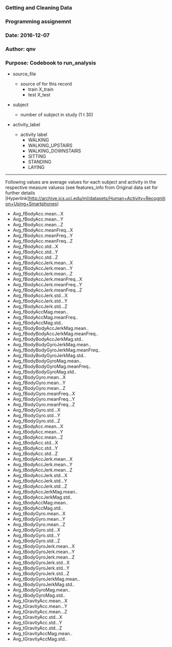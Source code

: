 ### Getting and Cleaning Data ###
### Programming assignemnt    ###
### Date:  2016-12-07
### Author: qnv
### Purpose: Codebook to run_analysis

* source_file  
	+ source of for this record  
		+ train X_train
		+ test X_test
* subject
	+ number of subject in study (1 t 30)
 
* activity_label
	+ activity label
		+ WALKING
		+ WALKING_UPSTAIRS
		+ WALKING_DOWNSTAIRS
		+ SITTING
		+ STANDING
		+ LAYING

***
Following values are average values for each subject and activity in the respective measure valuess 
(see features_info from Original data set for further details [Hyperlink]http://archive.ics.uci.edu/ml/datasets/Human+Activity+Recognition+Using+Smartphones)
		
* Avg_fBodyAcc.mean...X 
* Avg_fBodyAcc.mean...Y 
* Avg_fBodyAcc.mean...Z 
* Avg_fBodyAcc.meanFreq...X 
* Avg_fBodyAcc.meanFreq...Y 
* Avg_fBodyAcc.meanFreq...Z 
* Avg_fBodyAcc.std...X 
* Avg_fBodyAcc.std...Y 
* Avg_fBodyAcc.std...Z 
* Avg_fBodyAccJerk.mean...X 
* Avg_fBodyAccJerk.mean...Y 
* Avg_fBodyAccJerk.mean...Z 
* Avg_fBodyAccJerk.meanFreq...X 
* Avg_fBodyAccJerk.meanFreq...Y 
* Avg_fBodyAccJerk.meanFreq...Z 
* Avg_fBodyAccJerk.std...X 
* Avg_fBodyAccJerk.std...Y 
* Avg_fBodyAccJerk.std...Z 
* Avg_fBodyAccMag.mean.. 
* Avg_fBodyAccMag.meanFreq.. 
* Avg_fBodyAccMag.std.. 
* Avg_fBodyBodyAccJerkMag.mean.. 
* Avg_fBodyBodyAccJerkMag.meanFreq.. 
* Avg_fBodyBodyAccJerkMag.std.. 
* Avg_fBodyBodyGyroJerkMag.mean.. 
* Avg_fBodyBodyGyroJerkMag.meanFreq.. 
* Avg_fBodyBodyGyroJerkMag.std.. 
* Avg_fBodyBodyGyroMag.mean.. 
* Avg_fBodyBodyGyroMag.meanFreq.. 
* Avg_fBodyBodyGyroMag.std.. 
* Avg_fBodyGyro.mean...X 
* Avg_fBodyGyro.mean...Y 
* Avg_fBodyGyro.mean...Z 
* Avg_fBodyGyro.meanFreq...X 
* Avg_fBodyGyro.meanFreq...Y 
* Avg_fBodyGyro.meanFreq...Z 
* Avg_fBodyGyro.std...X 
* Avg_fBodyGyro.std...Y 
* Avg_fBodyGyro.std...Z 
* Avg_tBodyAcc.mean...X 
* Avg_tBodyAcc.mean...Y 
* Avg_tBodyAcc.mean...Z 
* Avg_tBodyAcc.std...X 
* Avg_tBodyAcc.std...Y 
* Avg_tBodyAcc.std...Z 
* Avg_tBodyAccJerk.mean...X 
* Avg_tBodyAccJerk.mean...Y 
* Avg_tBodyAccJerk.mean...Z 
* Avg_tBodyAccJerk.std...X 
* Avg_tBodyAccJerk.std...Y 
* Avg_tBodyAccJerk.std...Z 
* Avg_tBodyAccJerkMag.mean.. 
* Avg_tBodyAccJerkMag.std.. 
* Avg_tBodyAccMag.mean.. 
* Avg_tBodyAccMag.std.. 
* Avg_tBodyGyro.mean...X 
* Avg_tBodyGyro.mean...Y 
* Avg_tBodyGyro.mean...Z 
* Avg_tBodyGyro.std...X 
* Avg_tBodyGyro.std...Y 
* Avg_tBodyGyro.std...Z 
* Avg_tBodyGyroJerk.mean...X 
* Avg_tBodyGyroJerk.mean...Y 
* Avg_tBodyGyroJerk.mean...Z 
* Avg_tBodyGyroJerk.std...X 
* Avg_tBodyGyroJerk.std...Y 
* Avg_tBodyGyroJerk.std...Z 
* Avg_tBodyGyroJerkMag.mean.. 
* Avg_tBodyGyroJerkMag.std.. 
* Avg_tBodyGyroMag.mean.. 
* Avg_tBodyGyroMag.std.. 
* Avg_tGravityAcc.mean...X 
* Avg_tGravityAcc.mean...Y 
* Avg_tGravityAcc.mean...Z 
* Avg_tGravityAcc.std...X 
* Avg_tGravityAcc.std...Y 
* Avg_tGravityAcc.std...Z 
* Avg_tGravityAccMag.mean.. 
* Avg_tGravityAccMag.std.. 
